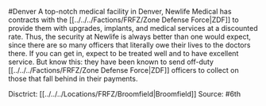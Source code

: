#Denver 
A top-notch medical facility in Denver, Newlife Medical has contracts with the [[../../../Factions/FRFZ/Zone Defense Force|ZDF]] to provide them with upgrades, implants, and medical services at a discounted rate. Thus, the security at Newlife is always better than one would expect, since there are so many officers that literally owe their lives to the doctors there. If you can get in, expect to be treated well and to have excellent service. But know this: they have been known to send off-duty [[../../../Factions/FRFZ/Zone Defense Force|ZDF]] officers to collect on those that fall behind in their payments.

Disctrict: [[../../../Locations/FRFZ/Broomfield|Broomfield]]
Source: #6th
